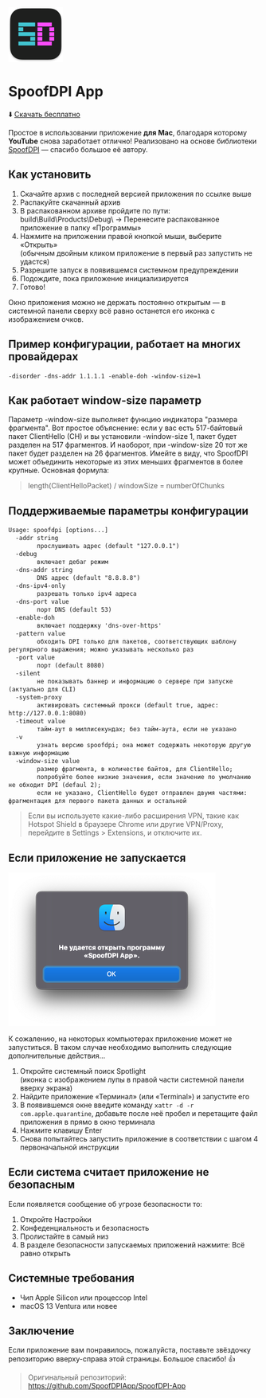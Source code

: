 <img src="https://github.com/SpoofDPIApp/SpoofDPI-App/raw/main/Other/Readme/Logo.png" width="110" height="110"/>

# SpoofDPI App
⬇️ [Скачать бесплатно](https://github.com/ollesss/SpoofDPI-App/releases/tag/v1.3.1)

Простое в использовании приложение **для Mac**, благодаря которому **YouTube** снова заработает отлично! Реализовано на основе библиотеки [SpoofDPI](https://github.com/ollesss/SpoofDPI) — спасибо большое её автору.



## Как установить
1. Скачайте архив с последней версией приложения по ссылке выше
2. Распакуйте скачанный архив
3. В распакованном архиве пройдите по пути: build\Build\Products\Debug\ -> Перенесите распакованное приложение в папку «Программы»
4. Нажмите на приложении правой кнопкой мыши, выберите «Открыть»\
(обычным двойным кликом приложение в первый раз запустить не удастся)
5. Разрешите запуск в появившемся системном предупреждении
6. Подождите, пока приложение инициализируется
7. Готово!

Окно приложения можно не держать постоянно открытым — в системной панели сверху всё равно останется его иконка с изображением очков.

## Пример конфигурации, работает на многих провайдерах
```
-disorder -dns-addr 1.1.1.1 -enable-doh -window-size=1
```
## Как работает window-size параметр

Параметр -window-size выполняет функцию индикатора "размера фрагмента". 
Вот простое объяснение: если у вас есть 517-байтовый пакет ClientHello (CH) и вы установили -window-size 1, 
пакет будет разделен на 517 фрагментов. 
И наоборот, при -window-size 20 тот же пакет будет разделен на 26 фрагментов. 
Имейте в виду, что SpoofDPI ​​может объединить некоторые из этих меньших фрагментов в более крупные. Основная формула:

>length(ClientHelloPacket) / windowSize = numberOfChunks


## Поддерживаемые параметры конфигурации
```
Usage: spoofdpi [options...]
  -addr string
        прослушивать адрес (default "127.0.0.1")
  -debug
        включает дебаг режим
  -dns-addr string
        DNS адрес (default "8.8.8.8")
  -dns-ipv4-only
        разрешать только ipv4 адреса 
  -dns-port value
        порт DNS (default 53)
  -enable-doh
        включает поддержку 'dns-over-https'
  -pattern value
        обходить DPI только для пакетов, соответствующих шаблону регулярного выражения; можно указывать несколько раз
  -port value
        порт (default 8080)
  -silent
        не показывать баннер и информацию о сервере при запуске (актуально для CLI)
  -system-proxy
        активировать системный прокси (default true, адрес: http://127.0.0.1:8080)
  -timeout value
        тайм-аут в миллисекундах; без тайм-аута, если не указано
  -v    
        узнать версию spoofdpi; она может содержать некоторую другую важную информацию
  -window-size value
        размер фрагмента, в количестве байтов, для ClientHello;
        попробуйте более низкие значения, если значение по умолчанию не обходит DPI (defaul 2);
        если не указано, ClientHello будет отправлен двумя частями: фрагментация для первого пакета данных и остальной
```
> Если вы используете какие-либо расширения VPN, такие как Hotspot Shield в браузере Chrome или другие VPN/Proxy,
  перейдите в Settings > Extensions, и отключите их.

## Если приложение не запускается

<img src="https://github.com/SpoofDPIApp/SpoofDPI-App/raw/main/Other/Readme/Error.png" width="416" height="308"/>

К сожалению, на некоторых компьютерах приложение может не запуститься. В таком случае необходимо выполнить следующие дополнительные действия…

1. Откройте системный поиск Spotlight\
(иконка с изображением лупы в правой части системной панели вверху экрана)
2. Найдите приложение «Терминал» (или «Terminal») и запустите его
3. В появившемся окне введите команду `xattr -d -r com.apple.quarantine`, добавьте после неё пробел и перетащите файл приложения в прямо в окно терминала
4. Нажмите клавишу Enter
5. Снова попытайтесь запустить приложение в соответствии с шагом 4 первоначальной инструкции

## Если система считает приложение не безопасным

Если появляется сообщение об угрозе безопасности то: 

1. Откройте Настройки 
2. Конфеденциальность и безопасность 
3. Пролистайте в самый низ 
4. В разделе безопасности запускаемых приложений нажмите: Всё равно открыть

## Системные требования

- Чип Apple Silicon или процессор Intel
- macOS 13 Ventura или новее

## Заключение

Если приложение вам понравилось, пожалуйста, поставьте звёздочку репозиторию вверху-справа этой страницы. Большое спасибо! 👍
> Оригинальный репозиторий: https://github.com/SpoofDPIApp/SpoofDPI-App